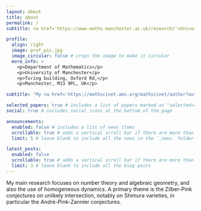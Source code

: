 ```yaml
---
layout: about
title: about
permalink: /
subtitle: <a href='https://www.maths.manchester.ac.uk/research/'>University of Manchester</a>.

profile:
  align: right
  image: prof_pic.jpg
  image_circular: false # crops the image to make it circular
  more_info: >
    <p>Department of Mathematics</p>
    <p>University of Manchester</p>
    <p>Turing building, Oxford Rd,</p>
    <p>Manchester, M13 9PL, UK</p>

subtitle: "My <a href='https://mathscinet.ams.org/mathscinet/author?authorId=875874'>Mathscinet <span style=\"filter: grayscale(100%); -webkit-filter: grayscale(100%);\">🔒</span></a>. My <a href='https://zbmath.org/authors/richard.rodolphe'>zbMathOpen <span style=\"filter: grayscale(100%); -webkit-filter: grayscale(100%);\">🔓</span></a>. My <a href='https://theses.hal.science/tel-00438515v1'>PhD Memoir<span style=\"filter: grayscale(100%); -webkit-filter: grayscale(100%);\">🔓</span></a>. My <a href='https://rodolphe-richard.github.io/preprints/'>preprints</a>. My <a href='https://rodolphe-richard.github.io/publications/'>publications</a>. My <a href='https://www.maths.manchester.ac.uk/research/'> Research department</a>." 

selected_papers: true # includes a list of papers marked as "selected={true}"
social: true # includes social icons at the bottom of the page

announcements:
  enabled: false # includes a list of news items
  scrollable: true # adds a vertical scroll bar if there are more than 3 news items
  limit: 5 # leave blank to include all the news in the `_news` folder

latest_posts:
  enabled: false
  scrollable: true # adds a vertical scroll bar if there are more than 3 new posts items
  limit: 3 # leave blank to include all the blog posts
---
```


My main research focuses on number theory and algebraic geometry, and also the use of homogeneous dynamics. A primary theme is the Zilber-Pink conjectures on unlikely intersection, notably on Shimura varieties, in particular the André-Pink-Zannier conjectures.
